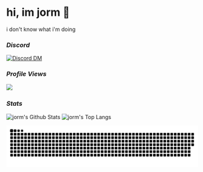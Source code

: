 <h1>hi, im jorm 🌊</h1>
i don't know what i'm doing

### _Discord_
[![Discord DM](https://discord-md-badge.vercel.app/api/shield/743010360340250725?theme=discord-inverted)](https://discordapp.com/users/743010360340250725)

### _Profile Views_
<img src="https://profile-counter.glitch.me/sirjorm/count.svg" />

### _Stats_
<p>
    <img alt="jorm's Github Stats" src="https://github-readme-stats.vercel.app/api?username=sirjorm&include_all_commits=true&show_icons=true&title_color=1c7eff&icon_color=8be9fd&text_color=c9d1d9&bg_color=39394d height="160em"/>
    <img alt="jorm's Top Langs" src="https://github-readme-stats.vercel.app/api/top-langs/?username=sirjorm&layout=compact&title_color=1c7eff&text_color=c9d1d9&bg_color=39394d" height="160em"/>
</p>

![Snake animation](https://github.com/sirjorm/sirjorm/blob/output/github-contribution-grid-snake.svg)
